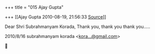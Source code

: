 +++
title = "015 Ajay Gupta"

+++
[[Ajay Gupta	2010-08-19, 21:56:33 [Source](https://groups.google.com/g/bvparishat/c/OSoRoGH83Lw)]]



Dear Shri Subrahmanyam Korada, Thank you, thank you thank you.....  
  

2010/8/16 subrahmanyam korada \<[kora...@gmail.com]()\>




